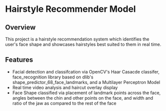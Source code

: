 # **Hairstyle Recommender Model**

## Overview

This project is a hairstyle recommendation system which identifies the user's face shape and showcases hairstyles best suited to them in real time.

## Features

  - Facial detection and classifcation via OpenCV's Haar Casacde classifer, face_recognition library based on dlib's shape_predictor_68_face_landmarks, and a Multilayer Perceptron Model
  - Real time video analysis and haircut overlay display
  - Face Shape classified via placement of landmark points across the face, angles between the chin and other points on the face, and width and ratio of the jaw as compared to the rest of the face
